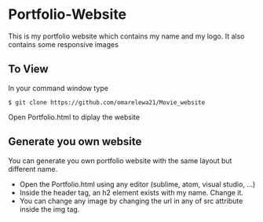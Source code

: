 # Portfolio-Website

This is my portfolio website which contains my name and my logo. It also contains some responsive images 

## To View

In your command window type
```
$ git clone https://github.com/omarelewa21/Movie_website
```
Open Portfolio.html to diplay the website

## Generate you own website 

You can generate you own portfolio website with the same layout but different name.

* Open the Portfolio.html using any editor (sublime, atom, visual studio, ...)
* Inside the header tag, an h2 element exists with my name. Change it. 
* You can change any image by changing the url in any of src attribute inside the img tag.

